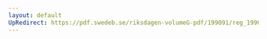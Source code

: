 ```yaml
---
layout: default
UpRedirect: https://pdf.swedeb.se/riksdagen-volumeG-pdf/199091/reg_199091/reg_199091_0735.pdf
---
```

